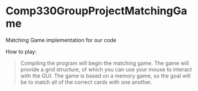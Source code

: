 # Comp330GroupProjectMatchingGame
Matching Game implementation for our code


How to play:
>Compiling the program will begin the matching game. The game will provide a grid structure, of which you can use your mouse to interact with the GUI. The game is based on a memory game, so the goal will be to match all of the correct cards with one another. 
